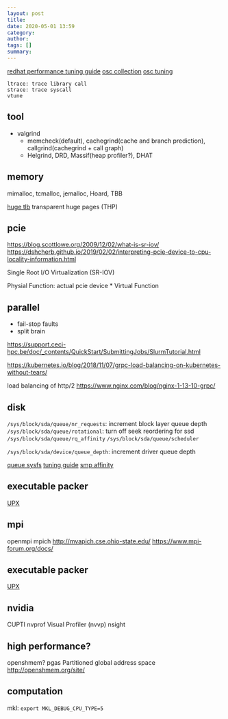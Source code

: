 ```yaml
---
layout: post
title: 
date: 2020-05-01 13:59
category: 
author: 
tags: []
summary: 
---
```


[redhat performance tuning guide](https://access.redhat.com/documentation/en-us/red_hat_enterprise_linux/7/html/performance_tuning_guide/index)
[osc collection](https://www.osc.edu/resources/getting_started/howto/howto_collect_performance_data_for_your_program)
[osc tuning](https://www.osc.edu/resources/getting_started/howto/howto_tune_performance)

```
ltrace: trace library call
strace: trace syscall
vtune
```

## tool

* valgrind
  * memcheck(default), cachegrind(cache and branch prediction), callgrind(cachegrind + call graph)
  * Helgrind, DRD, Massif(heap profiler?), DHAT

## memory 

mimalloc, tcmalloc, jemalloc, Hoard, TBB

[huge tlb](https://www.kernel.org/doc/html/latest/admin-guide/mm/hugetlbpage.html)
transparent huge pages (THP)

## pcie

https://blog.scottlowe.org/2009/12/02/what-is-sr-iov/
https://dshcherb.github.io/2019/02/02/interpreting-pcie-device-to-cpu-locality-information.html

Single Root I/O Virtualization (SR-IOV)

Physial Function: actual pcie device
* 
Virtual Function

## parallel

* fail-stop faults
* split brain

https://support.ceci-hpc.be/doc/_contents/QuickStart/SubmittingJobs/SlurmTutorial.html

https://kubernetes.io/blog/2018/11/07/grpc-load-balancing-on-kubernetes-without-tears/

load balancing of http/2
https://www.nginx.com/blog/nginx-1-13-10-grpc/

## disk

`/sys/block/sda/queue/nr_requests`: increment block layer queue depth
`/sys/block/sda/queue/rotational`: turn off seek reordering for ssd
`/sys/block/sda/queue/rq_affinity`
`/sys/block/sda/queue/scheduler`

`/sys/block/sda/device/queue_depth`: increment driver queue depth

[queue sysfs](https://www.kernel.org/doc/Documentation/block/queue-sysfs.txt)
[tuning guide](https://www.broadcom.com/support/knowledgebase/1211161498420/performance-tuning-on-the-mr-sas-2108-lsi-sas-2208-sas-3108-base)
[smp affinity](https://www.broadcom.com/support/knowledgebase/1211161499716/configuring-smp-affinity-in-linux)

## executable packer

[UPX](https://github.com/upx/upx)

## mpi

openmpi
mpich
http://mvapich.cse.ohio-state.edu/
https://www.mpi-forum.org/docs/

## executable packer

[UPX](https://github.com/upx/upx)

## nvidia

CUPTI 
nvprof
Visual Profiler (nvvp)
nsight

## high performance?

openshmem?
pgas Partitioned global address space
http://openshmem.org/site/

## computation

mkl: `export MKL_DEBUG_CPU_TYPE=5`
